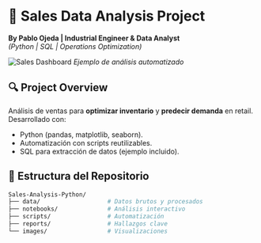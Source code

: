 # 🚀 Sales Data Analysis Project

**By Pablo Ojeda | Industrial Engineer & Data Analyst**  
*(Python | SQL | Operations Optimization)*  

![Sales Dashboard](images/monthly_sales.png) *Ejemplo de análisis automatizado*

## 🔍 **Project Overview**
Análisis de ventas para **optimizar inventario** y **predecir demanda** en retail. Desarrollado con:
- Python (pandas, matplotlib, seaborn).
- Automatización con scripts reutilizables.
- SQL para extracción de datos (ejemplo incluido).

## 📂 **Estructura del Repositorio**
```bash
Sales-Analysis-Python/
├── data/                   # Datos brutos y procesados
├── notebooks/              # Análisis interactivo
├── scripts/                # Automatización
├── reports/                # Hallazgos clave
└── images/                 # Visualizaciones
